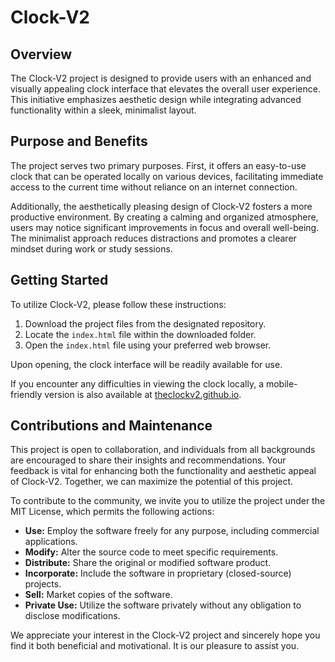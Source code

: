 # Clock-V2

## Overview

The Clock-V2 project is designed to provide users with an enhanced and visually appealing clock interface that elevates the overall user experience. This initiative emphasizes aesthetic design while integrating advanced functionality within a sleek, minimalist layout.

## Purpose and Benefits

The project serves two primary purposes. First, it offers an easy-to-use clock that can be operated locally on various devices, facilitating immediate access to the current time without reliance on an internet connection.

Additionally, the aesthetically pleasing design of Clock-V2 fosters a more productive environment. By creating a calming and organized atmosphere, users may notice significant improvements in focus and overall well-being. The minimalist approach reduces distractions and promotes a clearer mindset during work or study sessions.

## Getting Started

To utilize Clock-V2, please follow these instructions:

1. Download the project files from the designated repository.
2. Locate the `index.html` file within the downloaded folder.
3. Open the `index.html` file using your preferred web browser.

Upon opening, the clock interface will be readily available for use.

If you encounter any difficulties in viewing the clock locally, a mobile-friendly version is also available at [theclockv2.github.io](http://theclock.github.io).

## Contributions and Maintenance

This project is open to collaboration, and individuals from all backgrounds are encouraged to share their insights and recommendations. Your feedback is vital for enhancing both the functionality and aesthetic appeal of Clock-V2. Together, we can maximize the potential of this project.

To contribute to the community, we invite you to utilize the project under the MIT License, which permits the following actions:

- **Use:** Employ the software freely for any purpose, including commercial applications.
- **Modify:** Alter the source code to meet specific requirements.
- **Distribute:** Share the original or modified software product.
- **Incorporate:** Include the software in proprietary (closed-source) projects.
- **Sell:** Market copies of the software.
- **Private Use:** Utilize the software privately without any obligation to disclose modifications.

We appreciate your interest in the Clock-V2 project and sincerely hope you find it both beneficial and motivational. It is our pleasure to assist you.
